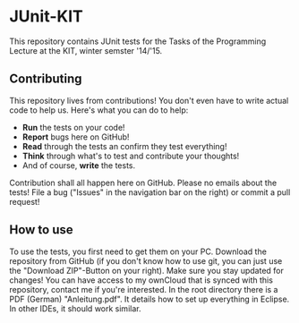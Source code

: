 # JUnit-KIT
This repository contains JUnit tests for the Tasks of the Programming Lecture at the KIT, winter semster '14/'15.
## Contributing
This repository lives from contributions! You don't even have to write actual code to help us. Here's what you can do to help:
* **Run** the tests on your code!
* **Report** bugs here on GitHub!
* **Read** through the tests an confirm they test everything!
* **Think** through what's to test and contribute your thoughts!
* And of course, **write** the tests.

Contribution shall all happen here on GitHub. Please no emails about the tests! File a bug ("Issues" in the navigation bar on the right) or commit a pull request!
## How to use
To use the tests, you first need to get them on your PC. Download the repository from GitHub (if you don't know how to use git, you can just use the "Download ZIP"-Button on your right). Make sure you stay updated for changes! You can have access to my ownCloud that is synced with this repository, contact me if you're interested.
In the root directory there is a PDF (German) "Anleitung.pdf". It details how to set up everything in Eclipse. In other IDEs, it should work similar.
